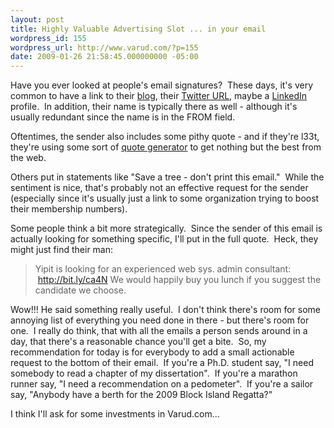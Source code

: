 ```yaml
---
layout: post
title: Highly Valuable Advertising Slot ... in your email
wordpress_id: 155
wordpress_url: http://www.varud.com/?p=155
date: 2009-01-26 21:58:45.000000000 -05:00
---
```

Have you ever looked at people's email signatures?  These days, it's very common to have a link to their <a href="/">blog</a>, their <a href="http://twitter.com/varud">Twitter URL</a>, maybe a <a href="http://www.linkedin.com/in/adamcnelson">LinkedIn</a> profile.  In addition, their name is typically there as well - although it's usually redundant since the name is in the FROM field.

Oftentimes, the sender also includes some pithy quote - and if they're l33t, they're using some sort of <a href="http://www.apple.com/downloads/dashboard/justforfun/familyguyrandomquotegenerator.html">quote generator</a> to get nothing but the best from the web.

Others put in statements like "Save a tree - don't print this email."  While the sentiment is nice, that's probably not an effective request for the sender (especially since it's usually just a link to some organization trying to boost their membership numbers).

Some people think a bit more strategically.  Since the sender of this email is actually looking for something specific, I'll put in the full quote.  Heck, they might just find their man:
<blockquote>Yipit is looking for an experienced web sys. admin consultant:  <a href="http://bit.ly/ca4N" target="_blank">http://bit.ly/ca4N</a>
We would happily buy you lunch if you suggest the candidate we choose.</blockquote>
Wow!!! He said something really useful.  I don't think there's room for some annoying list of everything you need done in there - but there's room for one.  I really do think, that with all the emails a person sends around in a day, that there's a reasonable chance you'll get a bite.  So, my recommendation for today is for everybody to add a small actionable request to the bottom of their email.  If you're a Ph.D. student say, "I need somebody to read a chapter of my dissertation".  If you're a marathon runner say, "I need a recommendation on a pedometer".  If you're a sailor say, "Anybody have a berth for the 2009 Block Island Regatta?"

I think I'll ask for some investments in Varud.com...
